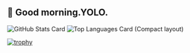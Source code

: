 ## 🍎 Good morning.YOLO.

![GitHub Stats Card](https://github-readme-stats.vercel.app/api?username=ringosan1974&theme=onedark) ![Top Languages Card (Compact layout)](https://github-readme-stats.vercel.app/api/top-langs/?username=ringosan1974&layout=compact&theme=onedark)

[![trophy](https://github-profile-trophy.vercel.app/?username=ringosan1974&theme=onedark&column=7
)](https://github.com/ryo-ma/github-profile-trophy)
